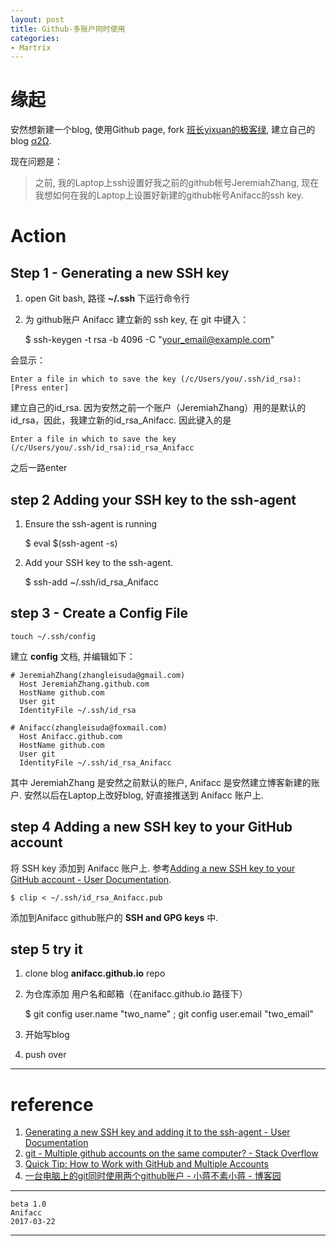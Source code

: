 ```yaml
---
layout: post
title: Github-多账户同时使用
categories:
- Martrix
---
```


# 缘起

安然想新建一个blog, 使用Github page, fork [班长yixuan的极客绿][1], 建立自己的blog [α2Ω][2]. 

现在问题是：

> 之前, 我的Laptop上ssh设置好我之前的github帐号JeremiahZhang, 现在我想如何在我的Laptop上设置好新建的github帐号Anifacc的ssh key.

# Action

## Step 1 - Generating a new SSH key

1. open Git bash, 路径 __~/.ssh__ 下运行命令行
2. 为 github账户 Anifacc 建立新的 ssh key, 在 git 中键入：

	$ ssh-keygen -t rsa -b 4096 -C "your_email@example.com"

会显示：

	Enter a file in which to save the key (/c/Users/you/.ssh/id_rsa):[Press enter]

建立自己的id_rsa. 因为安然之前一个账户（JeremiahZhang）用的是默认的id_rsa，因此，我建立新的id_rsa_Anifacc. 因此键入的是

	Enter a file in which to save the key (/c/Users/you/.ssh/id_rsa):id_rsa_Anifacc

之后一路enter

## step 2 Adding your SSH key to the ssh-agent

1. Ensure the ssh-agent is running

	$ eval $(ssh-agent -s)

2. Add your SSH key to the ssh-agent.

	$ ssh-add ~/.ssh/id_rsa_Anifacc

## step 3 - Create a Config File

	touch ~/.ssh/config

建立 **config** 文档, 并编辑如下：

	# JeremiahZhang(zhangleisuda@gmail.com)
	  Host JeremiahZhang.github.com
	  HostName github.com
	  User git
	  IdentityFile ~/.ssh/id_rsa
	
	# Anifacc(zhangleisuda@foxmail.com)
	  Host Anifacc.github.com
	  HostName github.com
	  User git
	  IdentityFile ~/.ssh/id_rsa_Anifacc

其中 JeremiahZhang 是安然之前默认的账户, Anifacc 是安然建立博客新建的账户. 安然以后在Laptop上改好blog, 好直接推送到 Anifacc 账户上.

## step 4 Adding a new SSH key to your GitHub account

将 SSH key 添加到 Anifacc 账户上. 参考[Adding a new SSH key to your GitHub account - User Documentation][3].

	$ clip < ~/.ssh/id_rsa_Anifacc.pub

添加到Anifacc github账户的 **SSH and GPG keys** 中.

## step 5 try it

1. clone blog __anifacc.github.io__ repo
2. 为仓库添加 用户名和邮箱（在anifacc.github.io 路径下）

	$ git config user.name "two_name" ; git config user.email "two_email"

3. 开始写blog
4. push over

---

# reference 

1. [Generating a new SSH key and adding it to the ssh-agent - User Documentation](https://help.github.com/articles/generating-a-new-ssh-key-and-adding-it-to-the-ssh-agent/#adding-your-ssh-key-to-the-ssh-agent)
2. [git - Multiple github accounts on the same computer? - Stack Overflow](http://stackoverflow.com/questions/3860112/multiple-github-accounts-on-the-same-computer)
3. [Quick Tip: How to Work with GitHub and Multiple Accounts](https://code.tutsplus.com/tutorials/quick-tip-how-to-work-with-github-and-multiple-accounts--net-22574)
4. [一台电脑上的git同时使用两个github账户 - 小蒋不素小蒋 - 博客园](http://www.cnblogs.com/xjnotxj/p/5845574.html)

---

	beta 1.0  
	Anifacc  
	2017-03-22  

---

[1]:	https://github.com/YixuanFranco/yixuanfranco.github.io
[2]:	anifacc.github.io
[3]:	https://help.github.com/articles/adding-a-new-ssh-key-to-your-github-account/